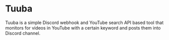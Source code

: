 # Tuuba

Tuuba is a simple Discord webhook and YouTube search API based tool that monitors for videos in YouTube with a certain keyword and posts them into Discord channel.